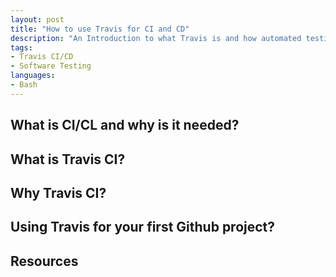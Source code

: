 ```yaml
---
layout: post
title: "How to use Travis for CI and CD"
description: "An Introduction to what Travis is and how automated testing reduces your work while debugging code"
tags: 
- Travis CI/CD
- Software Testing
languages:
- Bash
---
```


## What is CI/CL and why is it needed?

## What is Travis CI?

## Why Travis CI?

## Using Travis for your first Github project?

## Resources